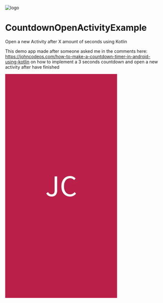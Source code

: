 ![logo](https://i.imgur.com/Dv73hCk.png)
# CountdownOpenActivityExample
Open a new Activity after X amount of seconds using Kotlin

This demo app made after someone asked me in the comments here: https://johncodeos.com/how-to-make-a-countdown-timer-in-android-using-kotlin
on how to implement a 3 seconds countdown and open a new activity after have finished

![](https://github.com/johncodeos-repos/CountdownOpenActivityExample/blob/master/demo.gif)


